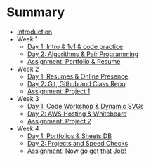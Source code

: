 # Summary

* [Introduction](home.md)
* Week 1
    * [Day 1: Intro & 1v1 & code practice](1-1.md)
    * [Day 2: Algorithms & Pair Programming](1-2.md)
    * [Assignment: Portfolio & Resume](1-3.md)
* Week 2
    * [Day 1: Resumes & Online Presence](2-1.md)
    * [Day 2: Git, Github and Class Repo](2-2.md)
    * [Assignment: Project 1](2-3.md)
* Week 3
    * [Day 1: Code Workshop & Dynamic SVGs](3-1.md)
    * [Day 2: AWS Hosting & Whiteboard](3-2.md)
    * [Assignment: Project 2](3-3.md)
* Week 4
    * [Day 1: Portfolios & Sheets DB](4-1.md)
    * [Day 2: Projects and Speed Checks](4-2.md)
    * [Assignment: Now go get that Job!](4-3.md)


<!-- * [Day 1 - Welcome and Introduction](1.md)
* [Day 2 - Effective Resume Building](2.md)
* [Day 3 - Interview Practice Questions](3.md)
* [Day 4 - Whiteboarding Interview Practice](4.md)
* [Day 5 - Strategies for How to Find and Apply for Jobs](5.md)
* [Day 6 - How to Connect with the Tech Community](6.md)
* [Day 7 - Confidence and Continued Effort](7.md)
* [Day 8 - Technical Review - How HTTP Works, Domain Name Registration, Amazon Web Servies](8.md)
* [Day 9 - Effective Portfolio/Personal Website](9.md)
* [Day 10 - Portfolio Help](10.md) -->
